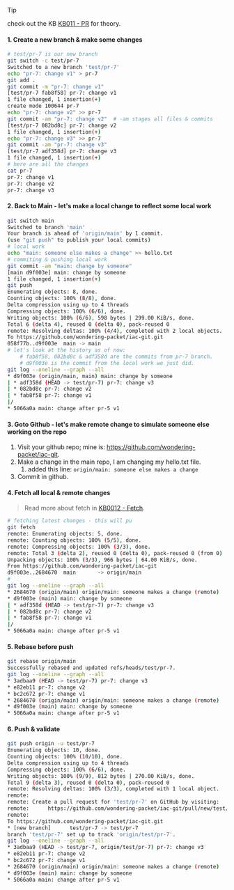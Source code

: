 > [!tip]
> check out the KB [KB011 - PR](../KBs/KB011%20-%20PR.md) for theory.

#### **1. Create a new branch & make some changes**

```bash
# test/pr-7 is our new branch
git switch -c test/pr-7  
Switched to a new branch 'test/pr-7'  
echo "pr-7: change v1" > pr-7  
git add .  
git commit -m "pr-7: change v1"  
[test/pr-7 fab8f58] pr-7: change v1  
1 file changed, 1 insertion(+)  
create mode 100644 pr-7  
echo "pr-7: change v2" >> pr-7  
git commit -am "pr-7: change v2"  # -am stages all files & commits
[test/pr-7 082bd8c] pr-7: change v2  
1 file changed, 1 insertion(+)  
echo "pr-7: change v3" >> pr-7  
git commit -am "pr-7: change v3"  
[test/pr-7 adf358d] pr-7: change v3  
1 file changed, 1 insertion(+)  
# here are all the changes
cat pr-7  
pr-7: change v1  
pr-7: change v2  
pr-7: change v3
```

#### **2. Back to Main - let's make a local change to reflect some local work**

```bash
git switch main  
Switched to branch 'main'  
Your branch is ahead of 'origin/main' by 1 commit.  
(use "git push" to publish your local commits)  
# local work
echo "main: someone else makes a change" >> hello.txt  
# commiting & pushing local work
git commit -am "main: change by someone"  
[main d9f003e] main: change by someone  
1 file changed, 1 insertion(+)  
git push  
Enumerating objects: 8, done.  
Counting objects: 100% (8/8), done.  
Delta compression using up to 4 threads  
Compressing objects: 100% (6/6), done.  
Writing objects: 100% (6/6), 598 bytes | 299.00 KiB/s, done.  
Total 6 (delta 4), reused 0 (delta 0), pack-reused 0  
remote: Resolving deltas: 100% (4/4), completed with 2 local objects.  
To https://github.com/wondering-packet/iac-git.git  
058f77b..d9f003e  main -> main  
# let's look at the history as of now:
	# fab8f58, 082bd8c & adf358d are the commits from pr-7 branch.
	# d9f003e is the commit from the local work we just did.
git log --oneline --graph --all  
* d9f003e (origin/main, main) main: change by someone  
| * adf358d (HEAD -> test/pr-7) pr-7: change v3  
| * 082bd8c pr-7: change v2  
| * fab8f58 pr-7: change v1  
|/  
* 5066a0a main: change after pr-5 v1
```

#### **3. Goto Github - let's make remote change to simulate someone else working on the repo**

1. Visit your github repo; mine is: https://github.com/wondering-packet/iac-git.
2. Make a change in the main repo, I am changing my hello.txt file.
	1. added this line: `origin/main: someone else makes a change`
3. Commit in github.

#### **4. Fetch all local & remote changes**

> Read more about fetch in [KB0012 - Fetch](../KBs/KB012%20-%20Fetch.md).

```bash
# fetching latest changes - this will pu 
git fetch  
remote: Enumerating objects: 5, done.  
remote: Counting objects: 100% (5/5), done.  
remote: Compressing objects: 100% (3/3), done.  
remote: Total 3 (delta 2), reused 0 (delta 0), pack-reused 0 (from 0)  
Unpacking objects: 100% (3/3), 966 bytes | 64.00 KiB/s, done.  
From https://github.com/wondering-packet/iac-git  
d9f003e..2684670  main       -> origin/main  
# 
git log --oneline --graph --all  
* 2684670 (origin/main) origin/main: someone makes a change (remote)  
* d9f003e (main) main: change by someone  
| * adf358d (HEAD -> test/pr-7) pr-7: change v3  
| * 082bd8c pr-7: change v2  
| * fab8f58 pr-7: change v1  
|/  
* 5066a0a main: change after pr-5 v1
```

#### **5. Rebase before push**

```bash
git rebase origin/main  
Successfully rebased and updated refs/heads/test/pr-7.  
git log --oneline --graph --all  
* 3adbaa9 (HEAD -> test/pr-7) pr-7: change v3  
* e82eb11 pr-7: change v2  
* bc2c672 pr-7: change v1  
* 2684670 (origin/main) origin/main: someone makes a change (remote)  
* d9f003e (main) main: change by someone  
* 5066a0a main: change after pr-5 v1
```

#### **6. Push & validate**

```bash
git push origin -u test/pr-7  
Enumerating objects: 10, done.  
Counting objects: 100% (10/10), done.  
Delta compression using up to 4 threads  
Compressing objects: 100% (6/6), done.  
Writing objects: 100% (9/9), 812 bytes | 270.00 KiB/s, done.  
Total 9 (delta 3), reused 0 (delta 0), pack-reused 0  
remote: Resolving deltas: 100% (3/3), completed with 1 local object.  
remote:  
remote: Create a pull request for 'test/pr-7' on GitHub by visiting:  
remote:      https://github.com/wondering-packet/iac-git/pull/new/test/pr-7  
remote:  
To https://github.com/wondering-packet/iac-git.git  
* [new branch]      test/pr-7 -> test/pr-7  
branch 'test/pr-7' set up to track 'origin/test/pr-7'.  
git log --oneline --graph --all  
* 3adbaa9 (HEAD -> test/pr-7, origin/test/pr-7) pr-7: change v3  
* e82eb11 pr-7: change v2  
* bc2c672 pr-7: change v1  
* 2684670 (origin/main) origin/main: someone makes a change (remote)  
* d9f003e (main) main: change by someone  
* 5066a0a main: change after pr-5 v1
```